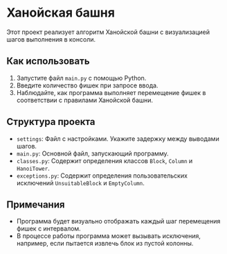 # Ханойская башня

Этот проект реализует алгоритм Ханойской башни с визуализацией шагов выполнения в консоли.

## Как использовать

1. Запустите файл `main.py` с помощью Python.
2. Введите количество фишек при запросе ввода.
3. Наблюдайте, как программа выполняет перемещение фишек в соответствии с правилами Ханойской башни.

## Структура проекта

- `settings`: Файл с настройками. Укажите задержку между выводами шагов.
- `main.py`: Основной файл, запускающий программу.
- `classes.py`: Содержит определения классов `Block`, `Column` и `HanoiTower`.
- `exceptions.py`: Содержит определения пользовательских исключений `UnsuitableBlock` и `EmptyColumn`.

## Примечания

- Программа будет визуально отображать каждый шаг перемещения фишек с интервалом.
- В процессе работы программа может вызывать исключения, например, если пытается извлечь блок из пустой колонны.

